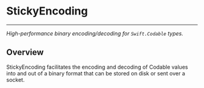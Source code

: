 # StickyEncoding
---
*High-performance binary encoding/decoding for `Swift.Codable` types.*

## Overview

StickyEncoding facilitates the encoding and decoding of Codable values into and out of a binary format that can be stored on disk or sent over a socket.


